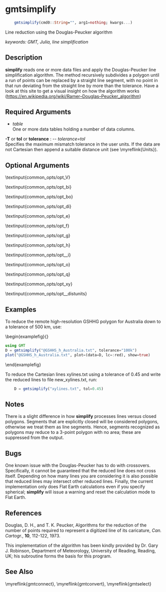# gmtsimplify

```julia
	gmtsimplify(cmd0::String="", arg1=nothing; kwargs...)
```

Line reduction using the Douglas-Peucker algorithm

*keywords: GMT, Julia, line simplification*

Description
-----------

**simplify** reads one or more data files and apply the Douglas-Peucker line simplification algorithm.
The method recursively subdivides a polygon until a run of points can be replaced by a straight line
segment, with no point in that run deviating from the straight line by more than the tolerance.
Have a look at this site to get a visual insight on how the algorithm works
(https://en.wikipedia.org/wiki/Ramer–Douglas–Peucker_algorithm)

Required Arguments
------------------

- *table*\
    One or more data tables holding a number of data columns.

**-T** or **tol** or **tolerance** : -- *tolerance=tol*\
    Specifies the maximum mismatch tolerance in the user units. If the data are not Cartesian then
    append a suitable distance unit (see \myreflink{Units}).

Optional Arguments
------------------

\textinput{common_opts/opt_V}

\textinput{common_opts/opt_bi}

\textinput{common_opts/opt_bo}

\textinput{common_opts/opt_di}

\textinput{common_opts/opt_e}

\textinput{common_opts/opt_f}

\textinput{common_opts/opt_g}

\textinput{common_opts/opt_h}

\textinput{common_opts/opt__i}

\textinput{common_opts/opt_o}

\textinput{common_opts/opt_q}

\textinput{common_opts/opt_xy}

\textinput{common_opts/opt__distunits}

Examples
--------

To reduce the remote high-resolution GSHHG polygon for Australia down to
a tolerance of 500 km, use:

\begin{examplefig}{}
```julia
using GMT
D = gmtsimplify("@GSHHS_h_Australia.txt", tolerance="100k")
plot("@GSHHS_h_Australia.txt", plot=(data=D, lc=:red), show=true)
```
\end{examplefig}

To reduce the Cartesian lines xylines.txt using a tolerance of 0.45 and
write the reduced lines to file new_xylines.txt, run:

```julia
    D = gmtsimplify("xylines.txt", tol=0.45)
```

Notes
-----

There is a slight difference in how **simplify** processes lines versus closed polygons.
Segments that are explicitly closed will be considered polygons, otherwise we treat them
as line segments.  Hence, segments recognized as polygons may reduce to a 3-point polygon
with no area; these are suppressed from the output.

Bugs
----

One known issue with the Douglas-Peucker has to do with crossovers. Specifically, it cannot
be guaranteed that the reduced line does not cross itself. Depending on how many lines you
are considering it is also possible that reduced lines may intersect other reduced lines.
Finally, the current implementation only does Flat Earth calculations even if you specify
spherical; **simplify** will issue a warning and reset the calculation mode to Flat Earth.

References
----------

Douglas, D. H., and T. K. Peucker, Algorithms for the reduction of the
number of points required to represent a digitized line of its
caricature, *Can. Cartogr.*, **10**, 112-122, 1973.

This implementation of the algorithm has been kindly provided by Dr.
Gary J. Robinson, Department of Meteorology, University of Reading, Reading, UK;
his subroutine forms the basis for this program.

See Also
--------

\myreflink{gmtconnect},
\myreflink{gmtconvert},
\myreflink{gmtselect}
